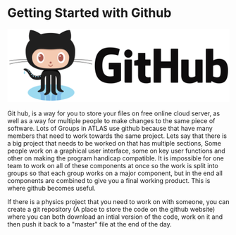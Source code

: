 # Getting Started with Github

![github logo](/img/github-logo.png)

Git hub, is a way for you to store your files on free online cloud server, as well as a way for multiple people
to make changes to the same piece of software. Lots of Groups in ATLAS use github because that have many members that need
to work towards the same project. Lets say that there is a big project that needs to be worked on that has multiple sections,
Some people work on a graphical user interface, some on key user functions and other on making the program handicap compatible.
It is impossible for one team to work on all of these components at once so the work is split into groups so that each group
works on a major component, but in the end all components are combined to give you a final working product. This is where
github becomes useful.

If there is a physics project that you need to work on with someone, you can create a git repository
(A place to store the code on the github website) where you can both download an intial version of the code, work on it
and then push it back to a "master" file at the end of the day.

